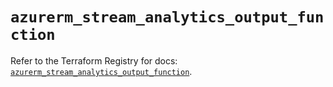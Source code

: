 # `azurerm_stream_analytics_output_function`

Refer to the Terraform Registry for docs: [`azurerm_stream_analytics_output_function`](https://registry.terraform.io/providers/hashicorp/azurerm/3.104.2/docs/resources/stream_analytics_output_function).
